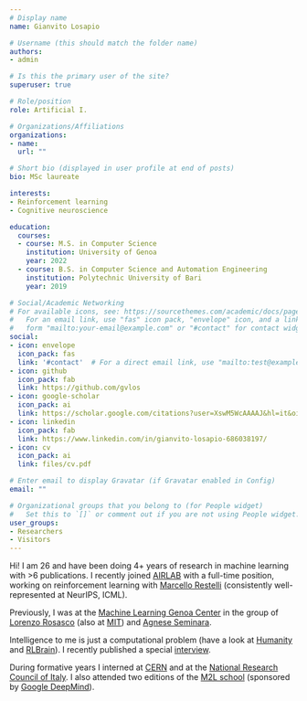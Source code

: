 ```yaml
---
# Display name
name: Gianvito Losapio

# Username (this should match the folder name)
authors:
- admin

# Is this the primary user of the site?
superuser: true

# Role/position
role: Artificial I.

# Organizations/Affiliations
organizations:
- name: 
  url: ""

# Short bio (displayed in user profile at end of posts)
bio: MSc laureate

interests:
- Reinforcement learning
- Cognitive neuroscience

education:
  courses:
  - course: M.S. in Computer Science
    institution: University of Genoa
    year: 2022
  - course: B.S. in Computer Science and Automation Engineering
    institution: Polytechnic University of Bari
    year: 2019

# Social/Academic Networking
# For available icons, see: https://sourcethemes.com/academic/docs/page-builder/#icons
#   For an email link, use "fas" icon pack, "envelope" icon, and a link in the
#   form "mailto:your-email@example.com" or "#contact" for contact widget.
social:
- icon: envelope
  icon_pack: fas
  link: '#contact'  # For a direct email link, use "mailto:test@example.org".
- icon: github
  icon_pack: fab
  link: https://github.com/gvlos
- icon: google-scholar
  icon_pack: ai
  link: https://scholar.google.com/citations?user=XswM5WcAAAAJ&hl=it&oi=ao
- icon: linkedin
  icon_pack: fab
  link: https://www.linkedin.com/in/gianvito-losapio-686038197/
- icon: cv
  icon_pack: ai
  link: files/cv.pdf

# Enter email to display Gravatar (if Gravatar enabled in Config)
email: ""

# Organizational groups that you belong to (for People widget)
#   Set this to `[]` or comment out if you are not using People widget.
user_groups:
- Researchers
- Visitors
---
```


Hi! I am 26 and have been doing 4+ years of research in machine learning with >6 publications. I recently joined [AIRLAB](https://airlab.deib.polimi.it/) with a full-time position, working on reinforcement learning with [Marcello Restelli](https://rl.airlab.deib.polimi.it/) (consistently well-represented at NeurIPS, ICML).
<!-- My research ambition is to use deep reinforcement learning to address fundamental questions in cognitive neuroscience and develop smarter artificial intelligence algorithms. -->

Previously, I was at the [Machine Learning Genoa Center](https://malga.unige.it/) in the group of [Lorenzo Rosasco](http://web.mit.edu/lrosasco/www/) (also at [MIT](https://cbmm.mit.edu/about/people/rosasco)) and [Agnese Seminara](http://www3.dicca.unige.it/aseminara/).

Intelligence to me is just a computational problem (have a look at [Humanity](https://gvlosapio.netlify.app/files/Humanity.pdf) and [RLBrain](https://gvlosapio.netlify.app/files/RLBrain.pdf)). I recently published a special [interview](https://www.linkedin.com/posts/malga-machine-learning-genoa-center_facultyspotlight-physics-ai-activity-7048632972110880768-3oEk).

<!--I really enjoy discussing most pressing questions in science and technology.-->

During formative years I interned at [CERN](https://home.cern/) and at the [National Research Council of Italy](https://www.stiima.cnr.it/en/index.php?sez=9). I also attended two editions of the [M2L school](https://www.m2lschool.org/) (sponsored by [Google DeepMind](https://deepmind.google/)).
